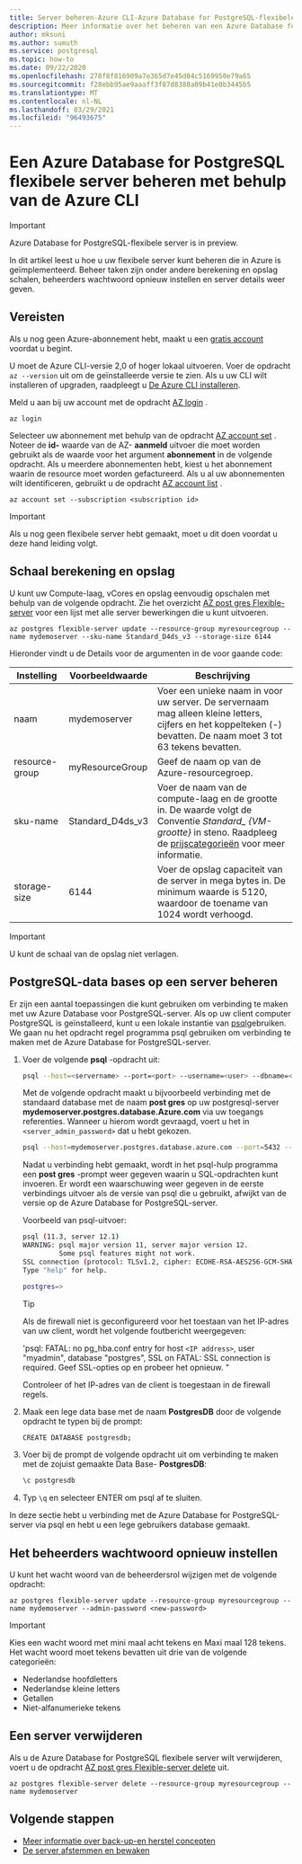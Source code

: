 ```yaml
---
title: Server beheren-Azure CLI-Azure Database for PostgreSQL-flexibele server
description: Meer informatie over het beheren van een Azure Database for PostgreSQL flexibele server vanuit de Azure CLI.
author: mksuni
ms.author: sumuth
ms.service: postgresql
ms.topic: how-to
ms.date: 09/22/2020
ms.openlocfilehash: 278f8f816909a7e365d7e45d04c5169950e79a65
ms.sourcegitcommit: f28ebb95ae9aaaff3f87d8388a09b41e0b3445b5
ms.translationtype: MT
ms.contentlocale: nl-NL
ms.lasthandoff: 03/29/2021
ms.locfileid: "96493675"
---
```

# <a name="manage-an-azure-database-for-postgresql---flexible-server-by-using-the-azure-cli"></a>Een Azure Database for PostgreSQL flexibele server beheren met behulp van de Azure CLI

> [!IMPORTANT]
> Azure Database for PostgreSQL-flexibele server is in preview.

In dit artikel leest u hoe u uw flexibele server kunt beheren die in Azure is geïmplementeerd. Beheer taken zijn onder andere berekening en opslag schalen, beheerders wachtwoord opnieuw instellen en server details weer geven.

## <a name="prerequisites"></a>Vereisten

Als u nog geen Azure-abonnement hebt, maakt u een [gratis account](https://azure.microsoft.com/free/) voordat u begint. 

U moet de Azure CLI-versie 2,0 of hoger lokaal uitvoeren. Voer de opdracht `az --version` uit om de geïnstalleerde versie te zien. Als u uw CLI wilt installeren of upgraden, raadpleegt u [De Azure CLI installeren](/cli/azure/install-azure-cli).

Meld u aan bij uw account met de opdracht [AZ login](/cli/azure/reference-index#az-login) . 

```azurecli-interactive
az login
```

Selecteer uw abonnement met behulp van de opdracht [AZ account set](/cli/azure/account) . Noteer de **id-** waarde van de AZ- **aanmeld** uitvoer die moet worden gebruikt als de waarde voor het argument **abonnement** in de volgende opdracht. Als u meerdere abonnementen hebt, kiest u het abonnement waarin de resource moet worden gefactureerd. Als u al uw abonnementen wilt identificeren, gebruikt u de opdracht [AZ account list](/cli/azure/account#az-account-list) .

```azurecli
az account set --subscription <subscription id>
```

> [!Important]
> Als u nog geen flexibele server hebt gemaakt, moet u dit doen voordat u deze hand leiding volgt.

## <a name="scale-compute-and-storage"></a>Schaal berekening en opslag

U kunt uw Compute-laag, vCores en opslag eenvoudig opschalen met behulp van de volgende opdracht. Zie het overzicht [AZ post gres Flexible-server](/cli/azure/postgres/flexible-server) voor een lijst met alle server bewerkingen die u kunt uitvoeren.

```azurecli-interactive
az postgres flexible-server update --resource-group myresourcegroup --name mydemoserver --sku-name Standard_D4ds_v3 --storage-size 6144
```

Hieronder vindt u de Details voor de argumenten in de voor gaande code:

**Instelling** | **Voorbeeldwaarde** | **Beschrijving**
---|---|---
naam | mydemoserver | Voer een unieke naam in voor uw server. De servernaam mag alleen kleine letters, cijfers en het koppelteken (-) bevatten. De naam moet 3 tot 63 tekens bevatten.
resource-group | myResourceGroup | Geef de naam op van de Azure-resourcegroep.
sku-name|Standard_D4ds_v3|Voer de naam van de compute-laag en de grootte in. De waarde volgt de Conventie *Standard_ {VM-grootte}* in steno. Raadpleeg de [prijscategorieën](../concepts-pricing-tiers.md) voor meer informatie.
storage-size | 6144 | Voer de opslag capaciteit van de server in mega bytes in. De minimum waarde is 5120, waardoor de toename van 1024 wordt verhoogd.

> [!IMPORTANT]
> U kunt de schaal van de opslag niet verlagen. 

## <a name="manage-postgresql-databases-on-a-server"></a>PostgreSQL-data bases op een server beheren

Er zijn een aantal toepassingen die kunt gebruiken om verbinding te maken met uw Azure Database voor PostgreSQL-server. Als op uw client computer PostgreSQL is geïnstalleerd, kunt u een lokale instantie van [psql](https://www.postgresql.org/docs/current/static/app-psql.html)gebruiken. We gaan nu het opdracht regel programma psql gebruiken om verbinding te maken met de Azure Database for PostgreSQL-server.

1. Voer de volgende **psql** -opdracht uit:

   ```bash
   psql --host=<servername> --port=<port> --username=<user> --dbname=<dbname>
   ```

   Met de volgende opdracht maakt u bijvoorbeeld verbinding met de standaard database met de naam **post gres** op uw postgresql-server **mydemoserver.postgres.database.Azure.com** via uw toegangs referenties. Wanneer u hierom wordt gevraagd, voert u het in `<server_admin_password>` dat u hebt gekozen.
  
   ```bash
   psql --host=mydemoserver.postgres.database.azure.com --port=5432 --username=myadmin --dbname=postgres
   ```

   Nadat u verbinding hebt gemaakt, wordt in het psql-hulp programma een **post gres** -prompt weer gegeven waarin u SQL-opdrachten kunt invoeren. Er wordt een waarschuwing weer gegeven in de eerste verbindings uitvoer als de versie van psql die u gebruikt, afwijkt van de versie op de Azure Database for PostgreSQL-server.

   Voorbeeld van psql-uitvoer:

   ```bash
   psql (11.3, server 12.1)
   WARNING: psql major version 11, server major version 12.
            Some psql features might not work.
   SSL connection (protocol: TLSv1.2, cipher: ECDHE-RSA-AES256-GCM-SHA384, bits: 256, compression: off)
   Type "help" for help.

   postgres=>
   ```

   > [!TIP]
   > Als de firewall niet is geconfigureerd voor het toestaan van het IP-adres van uw client, wordt het volgende foutbericht weergegeven:
   >
   > 'psql: FATAL:  no pg_hba.conf entry for host `<IP address>`, user "myadmin", database "postgres", SSL on FATAL: SSL connection is required. Geef SSL-opties op en probeer het opnieuw. "
   >
   > Controleer of het IP-adres van de client is toegestaan in de firewall regels.

2. Maak een lege data base met de naam **PostgresDB** door de volgende opdracht te typen bij de prompt:

    ```bash
    CREATE DATABASE postgresdb;
    ```

3. Voer bij de prompt de volgende opdracht uit om verbinding te maken met de zojuist gemaakte Data Base- **PostgresDB**:

    ```bash
    \c postgresdb
    ```

4. Typ  `\q` en selecteer ENTER om psql af te sluiten.

In deze sectie hebt u verbinding met de Azure Database for PostgreSQL-server via psql en hebt u een lege gebruikers database gemaakt.

## <a name="reset-the-admin-password"></a>Het beheerders wachtwoord opnieuw instellen

U kunt het wacht woord van de beheerdersrol wijzigen met de volgende opdracht:

```azurecli-interactive
az postgres flexible-server update --resource-group myresourcegroup --name mydemoserver --admin-password <new-password>
```

> [!IMPORTANT]
> Kies een wacht woord met mini maal acht tekens en Maxi maal 128 tekens. Het wacht woord moet tekens bevatten uit drie van de volgende categorieën: 
> - Nederlandse hoofdletters
> - Nederlandse kleine letters
> - Getallen
> - Niet-alfanumerieke tekens

## <a name="delete-a-server"></a>Een server verwijderen

Als u de Azure Database for PostgreSQL flexibele server wilt verwijderen, voert u de opdracht [AZ post gres Flexible-server delete](/cli/azure/postgres/flexible-server#az-PostgreSQL-flexible-server-delete) uit.

```azurecli-interactive
az postgres flexible-server delete --resource-group myresourcegroup --name mydemoserver
```

## <a name="next-steps"></a>Volgende stappen

- [Meer informatie over back-up-en herstel concepten](concepts-backup-restore.md)
- [De server afstemmen en bewaken](concepts-monitoring.md)